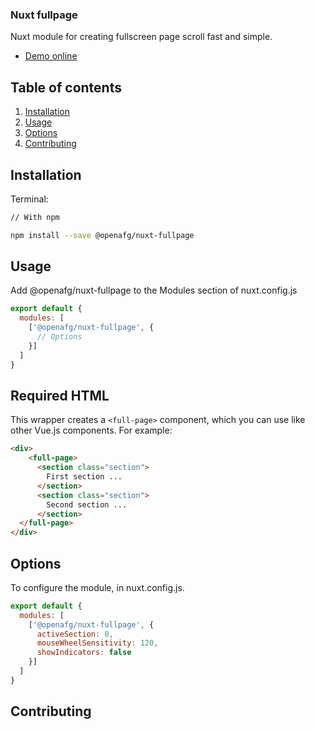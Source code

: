 ### Nuxt fullpage

Nuxt module for creating fullscreen page scroll fast and simple.

- [Demo online](https://codesandbox.io/s/openafgnuxt-fullpage-live-demo-c8qul)


## Table of contents
1. [Installation](#installation)
2. [Usage](#usage)
3. [Options](#options)
4. [Contributing](#contributing)


## Installation

Terminal:
```bash
// With npm

npm install --save @openafg/nuxt-fullpage
```

## Usage

Add @openafg/nuxt-fullpage to the Modules section of nuxt.config.js

```js
export default {
  modules: [
    ['@openafg/nuxt-fullpage', {
      // Options
    }]
  ]
}
```

## Required HTML
This wrapper creates a `<full-page>` component, which you can use like other Vue.js components. For example:

```html
<div>
    <full-page>
      <section class="section">
        First section ...
      </section>
      <section class="section">
        Second section ...
      </section>
  </full-page>
</div>
```

## Options
To configure the module, in nuxt.config.js.

```js
export default {
  modules: [
    ['@openafg/nuxt-fullpage', {
      activeSection: 0,
      mouseWheelSensitivity: 120,
      showIndicators: false
    }]
  ]
}
```
## Contributing

